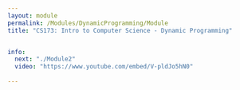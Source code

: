 ```yaml
---
layout: module
permalink: /Modules/DynamicProgramming/Module
title: "CS173: Intro to Computer Science - Dynamic Programming"


info:
  next: "./Module2"
  video: "https://www.youtube.com/embed/V-pldJo5hN0"
  
---
```

